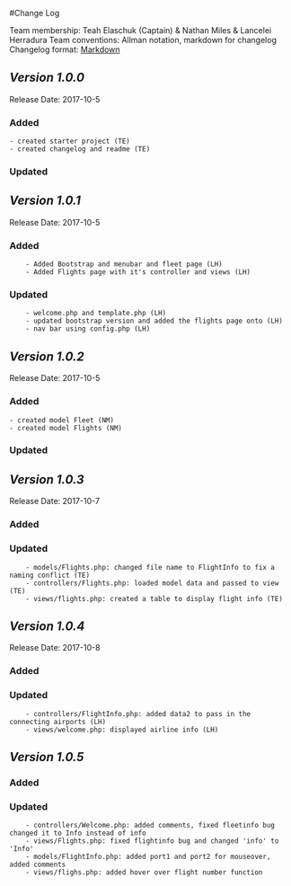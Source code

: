 #Change Log

Team membership:  Teah Elaschuk (Captain) &  Nathan Miles & Lancelei Herradura
Team conventions: Allman notation, markdown for changelog
Changelog format: [Markdown](https://github.com/adam-p/markdown-here/wiki/Markdown-Cheatsheet)

## *Version 1.0.0*
Release Date: 2017-10-5

### Added
	- created starter project (TE)
	- created changelog and readme (TE)
### Updated 

## *Version 1.0.1*
Release Date: 2017-10-5
### Added
        - Added Bootstrap and menubar and fleet page (LH)
        - Added Flights page with it's controller and views (LH)
### Updated 
        - welcome.php and template.php (LH)
        - updated bootstrap version and added the flights page onto (LH)
        - nav bar using config.php (LH)

## *Version 1.0.2*
Release Date: 2017-10-5

### Added
	- created model Fleet (NM)
	- created model Flights (NM)
### Updated 


## *Version 1.0.3*
Release Date: 2017-10-7

### Added

### Updated
        - models/Flights.php: changed file name to FlightInfo to fix a naming conflict (TE)
        - controllers/Flights.php: loaded model data and passed to view (TE)
        - views/flights.php: created a table to display flight info (TE)

## *Version 1.0.4*
Release Date: 2017-10-8
### Added

### Updated
        - controllers/FlightInfo.php: added data2 to pass in the connecting airports (LH)
        - views/welcome.php: displayed airline info (LH)

## *Version 1.0.5*
### Added
        
### Updated
        - controllers/Welcome.php: added comments, fixed fleetinfo bug changed it to Info instead of info
        - views/Flights.php: fixed flightinfo bug and changed 'info' to 'Info'
        - models/FlightInfo.php: added port1 and port2 for mouseover, added comments
        - views/flighs.php: added hover over flight number function

